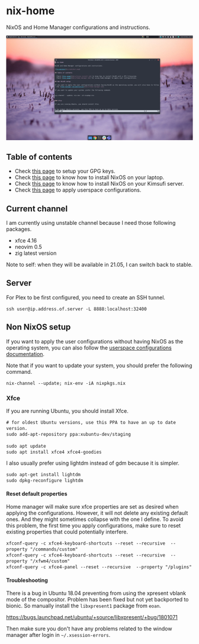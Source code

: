 # nix-home

NixOS and Home Manager configurations and instructions.

![Screenshot](screenshot.png)

## Table of contents

- Check [this page](docs/gpg.md) to setup your GPG keys.
- Check [this page](docs/laptop.md) to know how to install NixOS on your laptop.
- Check [this page](docs/kimsufi.md) to know how to install NixOS on your Kimsufi server.
- Check [this page](docs/userspace-configurations.md) to apply userspace configurations.

## Current channel

I am currently using unstable channel because I need those following packages.
- xfce 4.16 
- neovim 0.5 
- zig latest version 

Note to self: when they will be available in 21.05, I can switch back to stable.

## Server

For Plex to be first configured, you need to create an SSH tunnel.

```
ssh user@ip.address.of.server -L 8888:localhost:32400
```

## Non NixOS setup

If you want to apply the user configurations without having NixOS as the operating system, you can also follow the [userspace configurations documentation](docs/userspace-configurations.md).

Note that if you want to update your system, you should prefer the following command.

```
nix-channel --update; nix-env -iA nixpkgs.nix
```

### Xfce

If you are running Ubuntu, you should install Xfce.

```
# for oldest Ubuntu versions, use this PPA to have an up to date version.
sudo add-apt-repository ppa:xubuntu-dev/staging

sudo apt update
sudo apt install xfce4 xfce4-goodies
```

I also usually prefer using lightdm instead of gdm because it is simpler.

```
sudo apt-get install lightdm
sudo dpkg-reconfigure lightdm
```

#### Reset default properties

Home manager will make sure xfce properties are set as desired when applying the configurations. However, it will not delete any existing default ones. And they might sometimes collapse with the one I define. To avoid this problem, the first time you apply configurations, make sure to reset existing properties that could potentially interfere.

```
xfconf-query -c xfce4-keyboard-shortcuts --reset --recursive  --property "/commands/custom"
xfconf-query -c xfce4-keyboard-shortcuts --reset --recursive  --property "/xfwm4/custom"
xfconf-query -c xfce4-panel --reset --recursive  --property "/plugins"
```

#### Troubleshooting

There is a bug in Ubuntu 18.04 preventing from using the xpresent vblank mode of the compositor. Problem has been fixed but not yet backported to bionic. So manually install the `libxpresent1` package from `eoan`.

https://bugs.launchpad.net/ubuntu/+source/libxpresent/+bug/1801071

Then make sure you don't have any problems related to the window manager after login in `~/.xsession-errors`.
